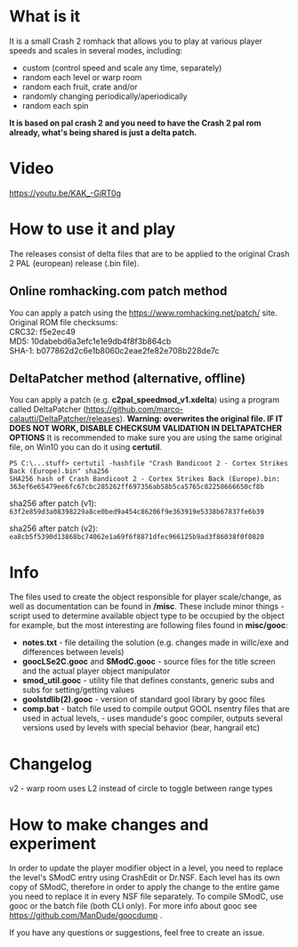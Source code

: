 # What is it
It is a small Crash 2 romhack that allows you to play at various player speeds and scales in several modes, including:
- custom (control speed and scale any time, separately)
- random each level or warp room
- random each fruit, crate and/or
- randomly changing periodically/aperiodically
- random each spin

**It is based on pal crash 2 and you need to have the Crash 2 pal rom already, what's being shared is just a delta patch.**

# Video
https://youtu.be/KAK_-GjRT0g

# How to use it and play 
The releases consist of delta files that are to be applied to the original Crash 2 PAL (european) release (.bin file).

## Online romhacking.com patch method
You can apply a patch using the https://www.romhacking.net/patch/ site.   
Original ROM file checksums:   
CRC32:  f5e2ec49   
MD5:    10dabebd6a3efc1e1e9db4f8f3b864cb   
SHA-1:  b077862d2c6e1b8060c2eae2fe82e708b228de7c   

## DeltaPatcher method (alternative, offline)
You can apply a patch (e.g. **c2pal_speedmod_v1.xdelta**) using a program called DeltaPatcher (https://github.com/marco-calautti/DeltaPatcher/releases).
**Warning: overwrites the original file. IF IT DOES NOT WORK, DISABLE CHECKSUM VALIDATION IN DELTAPATCHER OPTIONS**
It is recommended to make sure you are using the same original file, on Win10 you can do it using **certutil**.

```
PS C:\...stuff> certutil -hashfile "Crash Bandicoot 2 - Cortex Strikes Back (Europe).bin" sha256
SHA256 hash of Crash Bandicoot 2 - Cortex Strikes Back (Europe).bin:
363ef6e65479ee6fc67cbc285262ff697356ab58b5ca5765c82258666650cf8b
```
sha256 after patch (v1): `63f2e859d3a08398229a8ce0bed9a454c86206f9e363919e5338b67837fe6b39` 

sha256 after patch (v2): `ea8cb5f5390d13868bc74062e1a69f6f8871dfec966125b9ad3f86038f0f0820`


# Info
The files used to create the object responsible for player scale/change, as well as documentation can be found in **/misc**.
These include minor things - script used to determine available object type to be occupied by the object for example,
but the most interesting are following files found in **misc/gooc**:
- **notes.txt** - file detailing the solution (e.g. changes made in willc/exe and differences between levels)
- **goocLSe2C.gooc** and **SModC.gooc** - source files for the title screen and the actual player object manipulator
- **smod_util.gooc** - utility file that defines constants, generic subs and subs for setting/getting values
- **goolstdlib(2).gooc** - version of standard gool library by gooc files
- **comp.bat** - batch file used to compile output GOOL nsentry files that are used in actual levels, 
               - uses mandude's gooc compiler, outputs several versions used by levels with special behavior (bear, hangrail etc)

# Changelog
v2 - warp room uses L2 instead of circle to toggle between range types

# How to make changes and experiment
In order to update the player modifier object in a level, you need to replace the level's SModC entry using CrashEdit or Dr.NSF.
Each level has its own copy of SModC, therefore in order to apply the change to the entire game you need to replace it in every NSF file separately.
To compile SModC, use gooc or the batch file (both CLI only). For more info about gooc see https://github.com/ManDude/goocdump .

If you have any questions or suggestions, feel free to create an issue.
